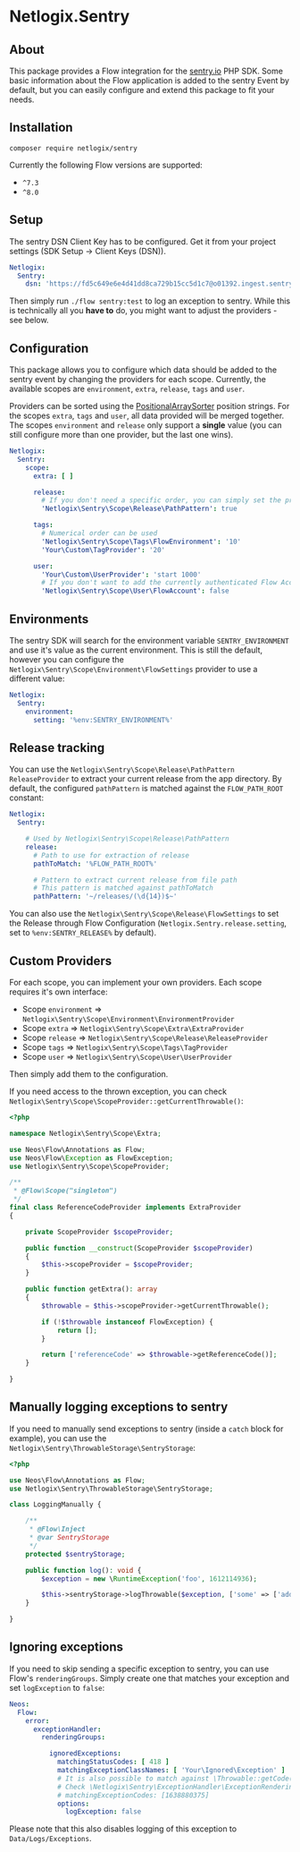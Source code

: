 # Netlogix.Sentry

## About

This package provides a Flow integration for the [sentry.io](https://sentry.io) PHP SDK. Some basic information about
the Flow application is added to the sentry Event by default, but you can easily configure and extend this package to
fit your needs.

## Installation

`composer require netlogix/sentry`

Currently the following Flow versions are supported:

* `^7.3`
* `^8.0`

## Setup

The sentry DSN Client Key has to be configured. Get it from your project settings (SDK Setup -> Client Keys (DSN)).

```yaml
Netlogix:
  Sentry:
    dsn: 'https://fd5c649e6e4d41dd8ca729b15cc5d1c7@o01392.ingest.sentry.io/123456789'
```

Then simply run `./flow sentry:test` to log an exception to sentry. While this is technically all you **have to** do,
you might want to adjust the providers - see below.

## Configuration

This package allows you to configure which data should be added to the sentry event by changing the providers for each
scope. Currently, the available scopes are `environment`, `extra`, `release`, `tags` and `user`.

Providers can be sorted using
the [PositionalArraySorter](https://github.com/neos/utility-arrays/blob/master/Classes/PositionalArraySorter.php#L15)
position strings. For the scopes `extra`, `tags` and `user`, all data provided will be merged together. The
scopes `environment` and `release` only support a **single** value (you can still configure more than one provider, but
the last one wins).

```yaml
Netlogix:
  Sentry:
    scope:
      extra: [ ]

      release:
        # If you don't need a specific order, you can simply set the provider to true
        'Netlogix\Sentry\Scope\Release\PathPattern': true

      tags:
        # Numerical order can be used
        'Netlogix\Sentry\Scope\Tags\FlowEnvironment': '10'
        'Your\Custom\TagProvider': '20'

      user:
        'Your\Custom\UserProvider': 'start 1000'
        # If you don't want to add the currently authenticated Flow Account to the Event, simply disable the provider
        'Netlogix\Sentry\Scope\User\FlowAccount': false
```

## Environments

The sentry SDK will search for the environment variable `SENTRY_ENVIRONMENT` and use it's value as the current
environment. This is still the default, however you can configure the `Netlogix\Sentry\Scope\Environment\FlowSettings`
provider to use a different value:

```yaml
Netlogix:
  Sentry:
    environment:
      setting: '%env:SENTRY_ENVIRONMENT%'
```

## Release tracking

You can use the `Netlogix\Sentry\Scope\Release\PathPattern` `ReleaseProvider` to extract your current release from the
app directory. By default, the configured `pathPattern` is matched against the `FLOW_PATH_ROOT` constant:

```yaml
Netlogix:
  Sentry:

    # Used by Netlogix\Sentry\Scope\Release\PathPattern
    release:
      # Path to use for extraction of release
      pathToMatch: '%FLOW_PATH_ROOT%'

      # Pattern to extract current release from file path
      # This pattern is matched against pathToMatch
      pathPattern: '~/releases/(\d{14})$~'
```

You can also use the `Netlogix\Sentry\Scope\Release\FlowSettings` to set the Release through Flow
Configuration (`Netlogix.Sentry.release.setting`, set to `%env:SENTRY_RELEASE%` by default).

## Custom Providers

For each scope, you can implement your own providers. Each scope requires it's own interface:

* Scope `environment` => `Netlogix\Sentry\Scope\Environment\EnvironmentProvider`
* Scope `extra` => `Netlogix\Sentry\Scope\Extra\ExtraProvider`
* Scope `release` => `Netlogix\Sentry\Scope\Release\ReleaseProvider`
* Scope `tags` => `Netlogix\Sentry\Scope\Tags\TagProvider`
* Scope `user` => `Netlogix\Sentry\Scope\User\UserProvider`

Then simply add them to the configuration.

If you need access to the thrown exception, you can check `Netlogix\Sentry\Scope\ScopeProvider::getCurrentThrowable()`:

```php
<?php

namespace Netlogix\Sentry\Scope\Extra;

use Neos\Flow\Annotations as Flow;
use Neos\Flow\Exception as FlowException;
use Netlogix\Sentry\Scope\ScopeProvider;

/**
 * @Flow\Scope("singleton")
 */
final class ReferenceCodeProvider implements ExtraProvider
{

    private ScopeProvider $scopeProvider;

    public function __construct(ScopeProvider $scopeProvider)
    {
        $this->scopeProvider = $scopeProvider;
    }

    public function getExtra(): array
    {
        $throwable = $this->scopeProvider->getCurrentThrowable();

        if (!$throwable instanceof FlowException) {
            return [];
        }

        return ['referenceCode' => $throwable->getReferenceCode()];
    }

}
```

## Manually logging exceptions to sentry

If you need to manually send exceptions to sentry (inside a `catch` block for example), you can use the
`Netlogix\Sentry\ThrowableStorage\SentryStorage`:

```php
<?php

use Neos\Flow\Annotations as Flow;
use Netlogix\Sentry\ThrowableStorage\SentryStorage;

class LoggingManually {

    /**
     * @Flow\Inject
     * @var SentryStorage
     */
    protected $sentryStorage;

    public function log(): void {
        $exception = new \RuntimeException('foo', 1612114936);

        $this->sentryStorage->logThrowable($exception, ['some' => ['additional', 'data']]);
    }

}
```

## Ignoring exceptions

If you need to skip sending a specific exception to sentry, you can use Flow's `renderingGroups`. Simply create one that
matches your exception and set `logException` to `false`:

```yaml
Neos:
  Flow:
    error:
      exceptionHandler:
        renderingGroups:

          ignoredExceptions:
            matchingStatusCodes: [ 418 ]
            matchingExceptionClassNames: [ 'Your\Ignored\Exception' ]
            # It is also possible to match against \Throwable::getCode(). Please note that this is not a Flow feature.
            # Check \Netlogix\Sentry\ExceptionHandler\ExceptionRenderingOptionsResolver::resolveRenderingGroup() for more info
            # matchingExceptionCodes: [1638880375]
            options:
              logException: false
```

Please note that this also disables logging of this exception to `Data/Logs/Exceptions`.
